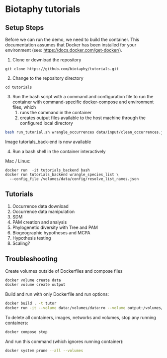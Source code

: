 # Biotaphy tutorials

## Setup Steps

Before we can run the demo, we need to build the container.  This documentation
assumes that Docker has been installed for your environment 
(see: https://docs.docker.com/get-docker/).

1. Clone or download the repository
```commandline
git clone https://github.com/biotaphy/tutorials.git
```

2. Change to the repository directory
```commandline
cd tutorials
```

3. Run the bash script with a command and configuration file to run the container with command-specific docker-compose 
   and environment files, which
   1. runs the command in the container
   2. creates output files available to the host machine through the configured local directory
```zsh
bash run_tutorial.sh wrangle_occurrences data/input/clean_occurrences.json
```

Image tutorials_back-end is now available

4. Run a bash shell in the container interactively

Mac / Linux:
```commandline
docker run  -it tutorials_backend bash
docker run tutorials_backend wrangle_species_list \
  --config_file /volumes/data/config/resolve_list_names.json
```

[//]: # (or Windows:)
[//]: # (```commandline)
[//]: # (docker run -v %cd%/data:/demo -it dc_demo bash)
[//]: # (```)


## Tutorials

1. Occurrence data download
2. Occurrence data manipulation
3. SDM
4. PAM creation and analysis
5. Phylogenetic diversity with Tree and PAM
6. Biogeographic hypotheses and MCPA
7. Hypothesis testing
8. Scaling?


## Troubleshooting

Create volumes outside of Dockerfiles and compose files

```zsh
docker volume create data
docker volume create output
```

Build and run with only Dockerfile and run options:

```zsh
docker build . -t tutor
docker run -it --volume data:/volumes/data:ro --volume output:/volumes/output tutor bash
```


To delete all containers, images, networks and volumes, stop any running
containers:

```zsh
docker compose stop
```

And run this command (which ignores running container):

```zsh
docker system prune --all --volumes
```

